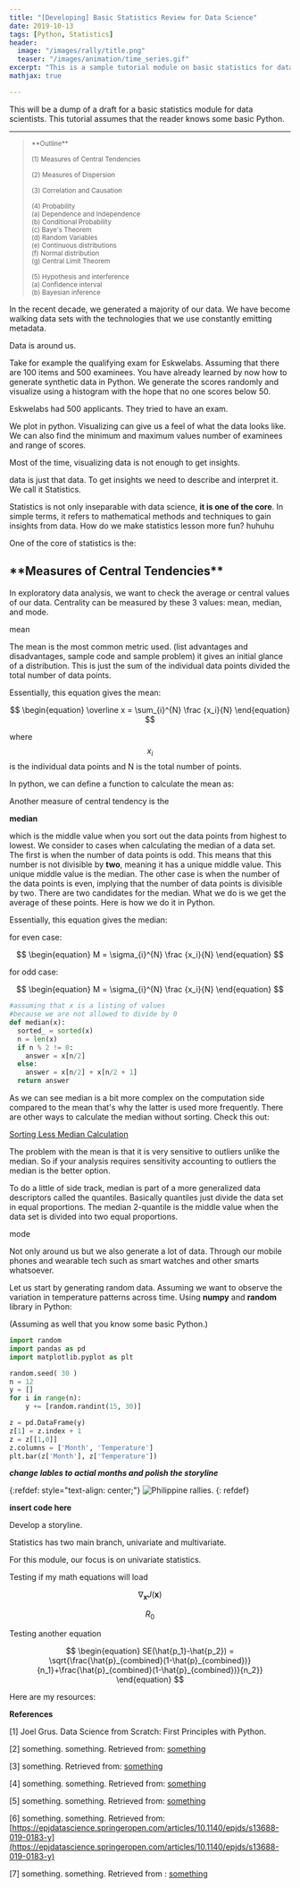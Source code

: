 ```yaml
---
title: "[Developing] Basic Statistics Review for Data Science"
date: 2019-10-13
tags: [Python, Statistics]
header:
  image: "/images/rally/title.png"
  teaser: "/images/animation/time_series.gif"
excerpt: "This is a sample tutorial module on basic statistics for data science applications."
mathjax: true

---
```

<div id="fb-root"></div>
<script async defer src="https://connect.facebook.net/en_US/sdk.js#xfbml=1&version=v3.2"></script>

This will be a dump of a draft for a basic statistics module for data scientists. This tutorial assumes that the reader knows some basic Python.

---

<blockquote>
<small>
**Outline** <br> <br>
(1) Measures of Central Tendencies <br> <br>
(2) Measures of Dispersion <br> <br>
(3) Correlation and Causation <br> <br>
(4) Probability <br>
  (a) Dependence and Independence <br>
  (b) Conditional Probability <br>
  (c) Baye's Theorem <br>
  (d) Random Variables <br>
  (e) Continuous distributions <br>
  (f) Normal distribution <br>
  (g) Central Limit Theorem <br> <br>
(5) Hypothesis and interference <br>
  (a) Confidence interval <br>
  (b) Bayesian inference <br>
</small>
</blockquote>

In the recent decade, we generated a majority of our data. We have become walking data sets with the technologies that we use constantly emitting metadata.

Data is around us.

Take for example the qualifying exam for Eskwelabs. Assuming that there are 100 items and 500 examinees. You have already learned by now how to generate synthetic data in Python. We generate the scores randomly and visualize using a histogram with the hope that no one scores below 50.

Eskwelabs had 500 applicants. They tried to have an exam.

We plot in python. Visualizing can give us a feel of what the data looks like. We can also find the minimum and maximum values number of examinees and range of scores.

Most of the time, visualizing data is not enough to get insights.

data is just that data. To get insights we need to describe and interpret it. We call it Statistics.

Statistics is not only inseparable with data science, **it is one of the core**. In simple terms, it refers to mathematical methods and techniques to gain insights from data. How do we make statistics lesson more fun? huhuhu

One of the core of statistics is the:

<h2>**Measures of Central Tendencies**</h2>

In exploratory data analysis, we want to check the average or central values of our data. Centrality can be measured by these 3 values: mean, median, and mode.

mean <br>

The mean is the most common metric used. (list advantages and disadvantages, sample code and sample problem) it gives an initial glance of a distribution. This is just the sum of the individual data points divided the total number of data points.

Essentially, this equation gives the mean:

$$
\begin{equation}
\overline x = \sum_{i}^{N} \frac {x_i}{N}
\end{equation}
$$

where $$x_i$$ is the individual data points and N is the total number of points.

In python, we can define a function to calculate the mean as:

<script src="https://gist.github.com/albertyumol/a532da3d311d913247111c2485096231.js"></script>

Another measure of central tendency is the

**median**

which is the middle value when you sort out the data points from highest to lowest. We consider to cases when calculating the median of a data set. The first is when the number of data points is odd. This means that this number is not divisible by **two**, meaning it has a unique middle value. This unique middle value is the median. The other case is when the number of the data points is even, implying that the number of data points is divisible by two. There are two candidates for the median. What we do is we get the average of these points. Here is how we do it in Python.

Essentially, this equation gives the median:

for even case:

$$
\begin{equation}
M = \sigma_{i}^{N} \frac {x_i}{N}
\end{equation}
$$

for odd case:

$$
\begin{equation}
M = \sigma_{i}^{N} \frac {x_i}{N}
\end{equation}
$$


~~~Python
#assuming that x is a listing of values
#because we are not allowed to divide by 0
def median(x):
  sorted_ = sorted(x)
  n = len(x)
  if n % 2 != 0:
    answer = x[n/2]    
  else:
    answer = x[n/2] + x[n/2 + 1]
  return answer
~~~

As we can see median is a bit more complex on the computation side compared to the mean that's why the latter is used more frequently. There are other ways to calculate the median without sorting. Check this out:

[Sorting Less Median Calculation](https://medium.com/@nxtchg/calculating-median-without-sorting-eaa639cedb9f)

The problem with the mean is that it is very sensitive to outliers unlike the median. So if your analysis requires sensitivity accounting to outliers the median is the better option.

To do a little of side track, median is part of a more generalized data descriptors called the quantiles. Basically quantiles just divide the data set in equal proportions. The median 2-quantile is the middle value when the data set is divided into two equal proportions.





mode <br>



Not only around us but we also generate a lot of data. Through our mobile phones and wearable tech such as smart watches and other smarts whatsoever.


Let us start by generating random data. Assuming we want to observe the variation in temperature patterns across time. Using **numpy** and **random** library in Python:

(Assuming as well that you know some basic Python.)

~~~Python
import random
import pandas as pd
import matplotlib.pyplot as plt

random.seed( 30 )
n = 12
y = []
for i in range(n):
    y += [random.randint(15, 30)]

z = pd.DataFrame(y)
z[1] = z.index + 1
z = z[[1,0]]
z.columns = ['Month', 'Temperature']
plt.bar(z['Month'], z['Temperature'])
~~~

***change lables to actial months and polish the storyline***

{:refdef: style="text-align: center;"}
<img src="{{ site.url }}{{ site.baseurl }}/images/rally/social_movement2.gif" alt="Philippine rallies." class="center">
{: refdef}

**insert code here**






Develop a storyline.


Statistics has two main branch, univariate and multivariate.

For this module, our focus is on univariate statistics.

Testing if my math equations will load

$$\nabla_\boldsymbol{x} J(\boldsymbol{x})$$

$$R_0$$



Testing another equation

$$
\begin{equation}
SE(\hat{p_1}-\hat{p_2}) = \sqrt{\frac{\hat{p}_{combined}(1-\hat{p}_{combined})}{n_1}+\frac{\hat{p}_{combined}(1-\hat{p}_{combined})}{n_2}}
\end{equation}
$$

Here are my resources:

**References**

[1] Joel Grus. Data Science from Scratch: First Principles with Python.

[2] something. something. Retrieved from:
[something](https://en.wikipedia.org/wiki/Global_Database_of_Events,_Language,_and_Tone)

[3] something. Retrieved from: [something](https://www.gdeltproject.org/)

[4] something. something. Retrieved from: [something](https://en.wikipedia.org/wiki/Conflict_and_Mediation_Event_Observations)

[5] something. something. Retrieved from: [something](https://www.hindawi.com/journals/ddns/2017/8180272/)

[6] something. something. Retrieved from: [https://epjdatascience.springeropen.com/articles/10.1140/epjds/s13688-019-0183-y](https://epjdatascience.springeropen.com/articles/10.1140/epjds/s13688-019-0183-y)

[7] something. something. Retrieved from :
[something](https://tenor.com/view/well-be-watching-you-greta-thunberg-gif-15167876)


<script async src="//pagead2.googlesyndication.com/pagead/js/adsbygoogle.js"></script>
<script>
  (adsbygoogle = window.adsbygoogle || []).push({
    google_ad_client: "ca-pub-6410209740119334",
    enable_page_level_ads: true
  });
</script>

<div class="fb-comments" data-href="https://albertyumol.github.io/" data-numposts="5"></div>
